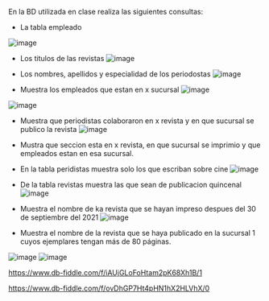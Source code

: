 En la BD utilizada en clase realiza las siguientes consultas:

* La tabla empleado

![image](https://user-images.githubusercontent.com/104279705/172027940-65252bb7-5fa3-42af-9c42-ca4afea1bdbe.png)

* Los titulos de las revistas
![image](https://user-images.githubusercontent.com/104279705/172028266-b9c842d2-89d5-420d-96f4-fac1bf7068c7.png)


* Los nombres, apellidos y especialidad de los periodostas
![image](https://user-images.githubusercontent.com/104279705/172028124-d79cce33-35e9-49d0-98ec-fc9b2801fefe.png)


* Muestra los empleados que estan en x sucursal
![image](https://user-images.githubusercontent.com/104279705/172028783-0b8091fd-dedb-4f79-8e8e-3af198e79351.png)

![image](https://user-images.githubusercontent.com/104279705/172028802-bc49d732-182a-44ef-b849-1b6772878367.png)


* Muestra que periodistas colaboraron en x revista y en que sucursal se publico la revista
![image](https://user-images.githubusercontent.com/104279705/172034838-a45d13bb-5fb7-4bea-b19c-ba8112ab7023.png)


* Mustra que seccion esta en x revista, en que sucursal se imprimio y que empleados estan en esa sucursal.
* En la tabla peridistas muestra solo los que escriban sobre cine
![image](https://user-images.githubusercontent.com/104279705/172037863-e6bd6834-afab-4997-80fe-14a525ef8afd.png)


* De la tabla revistas muestra las que sean de publicacion quincenal
![image](https://user-images.githubusercontent.com/104279705/172037974-b575f9a1-e36e-4d27-a600-70104cc17318.png)


* Muestra el nombre de ka revista que se hayan impreso despues del 30 de septiembre del 2021
![image](https://user-images.githubusercontent.com/104279705/172038274-66349f44-2735-4679-b75e-dc1bcc8afc61.png)


* Muestra el nombre de la revista que se haya publicado en la sucursal 1 cuyos ejemplares tengan más de 80 páginas.

![image](https://user-images.githubusercontent.com/104279705/173208851-68bc46e9-2c6f-40da-9332-0fbe3d294a24.png)
![image](https://user-images.githubusercontent.com/104279705/173208855-ecca991b-1ef6-4ad6-912a-40ea3a5b228a.png)


https://www.db-fiddle.com/f/iAUjGLoFoHtam2pK68Xh1B/1

https://www.db-fiddle.com/f/ovDhGP7Ht4pHN1hX2HLVhX/0
